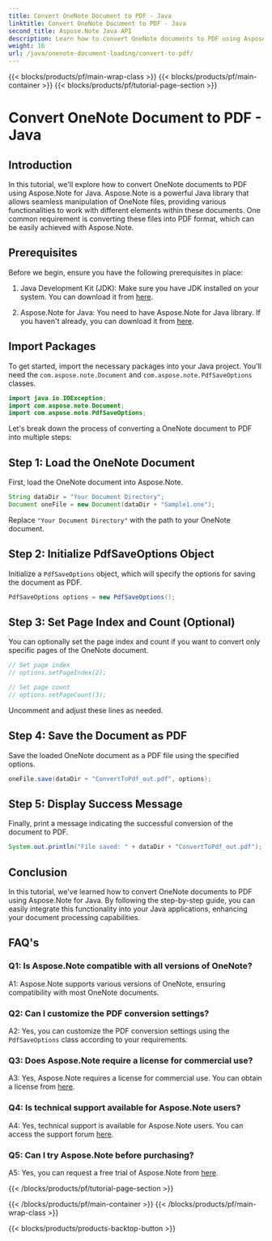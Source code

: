```yaml
---
title: Convert OneNote Document to PDF - Java
linktitle: Convert OneNote Document to PDF - Java
second_title: Aspose.Note Java API
description: Learn how to convert OneNote documents to PDF using Aspose.Note for Java. Enhance your document processing capabilities with this step-by-step guide.
weight: 16
url: /java/onenote-document-loading/convert-to-pdf/
---
```


{{< blocks/products/pf/main-wrap-class >}}
{{< blocks/products/pf/main-container >}}
{{< blocks/products/pf/tutorial-page-section >}}

# Convert OneNote Document to PDF - Java

## Introduction

In this tutorial, we'll explore how to convert OneNote documents to PDF using Aspose.Note for Java. Aspose.Note is a powerful Java library that allows seamless manipulation of OneNote files, providing various functionalities to work with different elements within these documents. One common requirement is converting these files into PDF format, which can be easily achieved with Aspose.Note.

## Prerequisites

Before we begin, ensure you have the following prerequisites in place:

1. Java Development Kit (JDK): Make sure you have JDK installed on your system. You can download it from [here](https://www.oracle.com/java/technologies/javase-jdk15-downloads.html).

2. Aspose.Note for Java: You need to have Aspose.Note for Java library. If you haven't already, you can download it from [here](https://releases.aspose.com/note/java/).

## Import Packages

To get started, import the necessary packages into your Java project. You'll need the `com.aspose.note.Document` and `com.aspose.note.PdfSaveOptions` classes.

```java
import java.io.IOException;
import com.aspose.note.Document;
import com.aspose.note.PdfSaveOptions;
```

Let's break down the process of converting a OneNote document to PDF into multiple steps:

## Step 1: Load the OneNote Document

First, load the OneNote document into Aspose.Note.

```java
String dataDir = "Your Document Directory";
Document oneFile = new Document(dataDir + "Sample1.one");
```

Replace `"Your Document Directory"` with the path to your OneNote document.

## Step 2: Initialize PdfSaveOptions Object

Initialize a `PdfSaveOptions` object, which will specify the options for saving the document as PDF.

```java
PdfSaveOptions options = new PdfSaveOptions();
```

## Step 3: Set Page Index and Count (Optional)

You can optionally set the page index and count if you want to convert only specific pages of the OneNote document.

```java
// Set page index
// options.setPageIndex(2);

// Set page count
// options.setPageCount(3);
```

Uncomment and adjust these lines as needed.

## Step 4: Save the Document as PDF

Save the loaded OneNote document as a PDF file using the specified options.

```java
oneFile.save(dataDir + "ConvertToPdf_out.pdf", options);
```

## Step 5: Display Success Message

Finally, print a message indicating the successful conversion of the document to PDF.

```java
System.out.println("File saved: " + dataDir + "ConvertToPdf_out.pdf");
```

## Conclusion

In this tutorial, we've learned how to convert OneNote documents to PDF using Aspose.Note for Java. By following the step-by-step guide, you can easily integrate this functionality into your Java applications, enhancing your document processing capabilities.

## FAQ's

### Q1: Is Aspose.Note compatible with all versions of OneNote?

A1: Aspose.Note supports various versions of OneNote, ensuring compatibility with most OneNote documents.

### Q2: Can I customize the PDF conversion settings?

A2: Yes, you can customize the PDF conversion settings using the `PdfSaveOptions` class according to your requirements.

### Q3: Does Aspose.Note require a license for commercial use?

A3: Yes, Aspose.Note requires a license for commercial use. You can obtain a license from [here](https://purchase.aspose.com/buy).

### Q4: Is technical support available for Aspose.Note users?

A4: Yes, technical support is available for Aspose.Note users. You can access the support forum [here](https://forum.aspose.com/c/note/28).

### Q5: Can I try Aspose.Note before purchasing?

A5: Yes, you can request a free trial of Aspose.Note from [here](https://releases.aspose.com/).

{{< /blocks/products/pf/tutorial-page-section >}}

{{< /blocks/products/pf/main-container >}}
{{< /blocks/products/pf/main-wrap-class >}}

{{< blocks/products/products-backtop-button >}}
